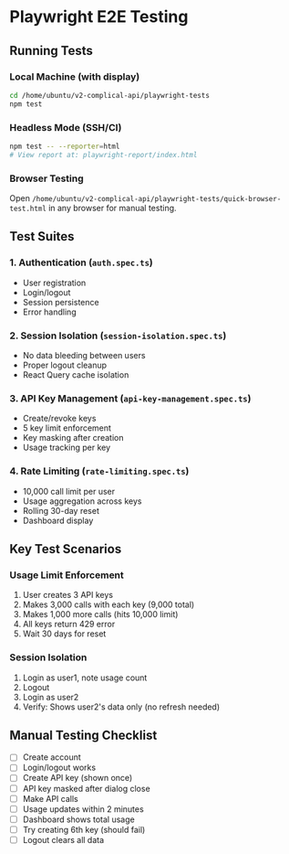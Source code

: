 # Playwright E2E Testing

## Running Tests

### Local Machine (with display)
```bash
cd /home/ubuntu/v2-complical-api/playwright-tests
npm test
```

### Headless Mode (SSH/CI)
```bash
npm test -- --reporter=html
# View report at: playwright-report/index.html
```

### Browser Testing
Open `/home/ubuntu/v2-complical-api/playwright-tests/quick-browser-test.html` in any browser for manual testing.

## Test Suites

### 1. Authentication (`auth.spec.ts`)
- User registration
- Login/logout
- Session persistence
- Error handling

### 2. Session Isolation (`session-isolation.spec.ts`)
- No data bleeding between users
- Proper logout cleanup
- React Query cache isolation

### 3. API Key Management (`api-key-management.spec.ts`)
- Create/revoke keys
- 5 key limit enforcement
- Key masking after creation
- Usage tracking per key

### 4. Rate Limiting (`rate-limiting.spec.ts`)
- 10,000 call limit per user
- Usage aggregation across keys
- Rolling 30-day reset
- Dashboard display

## Key Test Scenarios

### Usage Limit Enforcement
1. User creates 3 API keys
2. Makes 3,000 calls with each key (9,000 total)
3. Makes 1,000 more calls (hits 10,000 limit)
4. All keys return 429 error
5. Wait 30 days for reset

### Session Isolation
1. Login as user1, note usage count
2. Logout
3. Login as user2
4. Verify: Shows user2's data only (no refresh needed)

## Manual Testing Checklist

- [ ] Create account
- [ ] Login/logout works
- [ ] Create API key (shown once)
- [ ] API key masked after dialog close
- [ ] Make API calls
- [ ] Usage updates within 2 minutes
- [ ] Dashboard shows total usage
- [ ] Try creating 6th key (should fail)
- [ ] Logout clears all data